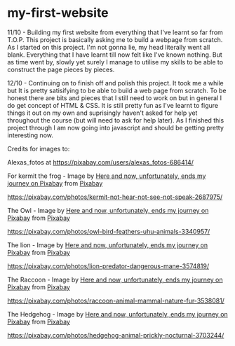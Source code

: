 # my-first-website
11/10 - Building my first website from everything that I've learnt so far from T.O.P. This project is basically asking me to build a webpage from scratch. As I started on this project. I'm not gonna lie, my head literally went all blank. Everything that I have learnt till now felt like I've known nothing. But as time went by, slowly yet surely I manage to utilise my skills to be able to construct the page pieces by pieces.

12/10 - Continuing on to finish off and polish this project. It took me a while but It is pretty satisifying to be able to build a web page from scratch. To be honest there are bits and pieces that I still need to work on but in general I do get concept of HTML & CSS. It is still pretty fun as I've learnt to figure things it out on my own and suprisingly haven't asked for help yet throughout the course (but will need to ask for help later). As I finished this project through I am now going into javascript and should be getting pretty interesting now.



Credits for images to:

Alexas_fotos at https://pixabay.com/users/alexas_fotos-686414/

For kermit the frog - Image by <a href="https://pixabay.com/users/alexas_fotos-686414/?utm_source=link-attribution&amp;utm_medium=referral&amp;utm_campaign=image&amp;utm_content=2687975">Here and now, unfortunately, ends my journey on Pixabay</a> from <a href="https://pixabay.com/?utm_source=link-attribution&amp;utm_medium=referral&amp;utm_campaign=image&amp;utm_content=2687975">Pixabay</a>

https://pixabay.com/photos/kermit-not-hear-not-see-not-speak-2687975/

The Owl - Image by <a href="https://pixabay.com/users/alexas_fotos-686414/?utm_source=link-attribution&amp;utm_medium=referral&amp;utm_campaign=image&amp;utm_content=3340957">Here and now, unfortunately, ends my journey on Pixabay</a> from <a href="https://pixabay.com/?utm_source=link-attribution&amp;utm_medium=referral&amp;utm_campaign=image&amp;utm_content=3340957">Pixabay</a>

https://pixabay.com/photos/owl-bird-feathers-uhu-animals-3340957/

The lion - Image by <a href="https://pixabay.com/users/alexas_fotos-686414/?utm_source=link-attribution&amp;utm_medium=referral&amp;utm_campaign=image&amp;utm_content=3574819">Here and now, unfortunately, ends my journey on Pixabay</a> from <a href="https://pixabay.com/?utm_source=link-attribution&amp;utm_medium=referral&amp;utm_campaign=image&amp;utm_content=3574819">Pixabay</a>

https://pixabay.com/photos/lion-predator-dangerous-mane-3574819/

The Raccoon - Image by <a href="https://pixabay.com/users/alexas_fotos-686414/?utm_source=link-attribution&amp;utm_medium=referral&amp;utm_campaign=image&amp;utm_content=3538081">Here and now, unfortunately, ends my journey on Pixabay</a> from <a href="https://pixabay.com/?utm_source=link-attribution&amp;utm_medium=referral&amp;utm_campaign=image&amp;utm_content=3538081">Pixabay</a>

https://pixabay.com/photos/raccoon-animal-mammal-nature-fur-3538081/

The Hedgehog - Image by <a href="https://pixabay.com/users/alexas_fotos-686414/?utm_source=link-attribution&amp;utm_medium=referral&amp;utm_campaign=image&amp;utm_content=3703244">Here and now, unfortunately, ends my journey on Pixabay</a> from <a href="https://pixabay.com/?utm_source=link-attribution&amp;utm_medium=referral&amp;utm_campaign=image&amp;utm_content=3703244">Pixabay</a>

https://pixabay.com/photos/hedgehog-animal-prickly-nocturnal-3703244/
